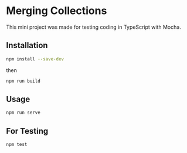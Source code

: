 # Merging Collections

This mini project was made for testing coding in TypeScript with Mocha.

## Installation


```bash
npm install --save-dev
```
then
```bash
npm run build
```

## Usage
```bash
npm run serve
```

## For Testing
```bash
npm test
